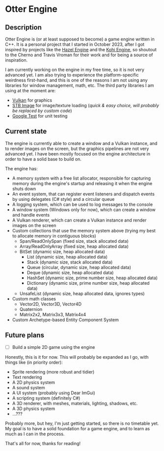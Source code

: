 # Otter Engine

## Description

Otter Engine is (or at least supposed to become) a game engine written in C++. It is a personal project that I started
in October 2023, after I got inspired by projects like the [Hazel Engine](https://github.com/TheCherno/Hazel) and
the [Kohi Engine](https://github.com/travisvroman/kohi), so shoutout to the Cherno and Travis Vroman for their work and
for being a source of inspiration.

I am currently working on the engine in my free time, so it is not very advanced yet. I am also trying to experience
the platform-specific weirdness first-hand, and this is one of the reasons I am not using any libraries for window
management, math, etc. The third party libraries I am using at the moment are:

- [Vulkan](https://www.khronos.org/vulkan/) for graphics
- [STB Image](https://github.com/nothings/stb) for image/texture loading (_quick & easy choice, will probably be
  replaced by custom code_)
- [Google Test](https://github.com/google/googletest) for unit testing

## Current state

The engine is currently able to create a window and a Vulkan instance, and to render images on the screen, but the
graphics pipelines are not very advanced yet. I have been mostly focused on the engine architecture in order to have a
solid base to build on.

The engine has:

- A memory system with a free list allocator, responsible for capturing memory during the engine's startup and
  releasing it when the engine shuts down
- An event system, that can register event listeners and dispatch events by using delegates (C# style) and a circular
  queue
- A logging system, which can be used to log messages to the console
- A window system (Windows only for now), which can create a window and handle events
- A Vulkan renderer, which can create a Vulkan instance and render images on the screen
- Custom collections that use the memory system above (trying my best to allocate memory in contiguous blocks)
    - Span/ReadOnlySpan (fixed size, stack allocated data)
    - Array/ReadOnlyArray (fixed size, heap allocated data)
    - BitSet (dynamic size, heap allocated data)
        - List (dynamic size, heap allocated data)
        - Stack (dynamic size, stack allocated data)
        - Queue (circular, dynamic size, heap allocated data)
        - Deque (dynamic size, heap allocated data)
        - HashSet (dynamic size, prime number size, heap allocated data)
        - Dictionary (dynamic size, prime number size, heap allocated data)
    - UnsafeList (dynamic size, heap allocated data, ignores types)
- Custom math classes
    - Vector2D, Vector3D, Vector4D
    - Quaternion
    - Matrix2x2, Matrix3x3, Matrix4x4
- Custom Archetype-based Entity Component System

## Future plans

- [ ] Build a simple 2D game using the engine

Honestly, this is it for now. This will probably be expanded as I go, with things like (in priority order):

- Sprite rendering (more robust and tidier)
- Text rendering
- A 2D physics system
- A sound system
- A UI system (probably using Dear ImGui)
- A scripting system (definitely C#)
- A 3D renderer, with meshes, materials, lighting, shadows, etc.
- A 3D physics system
- ...???

Probably more, but hey, I'm just getting started, so there is no timetable yet. My goal is to have a solid foundation
for a game engine, and to learn as much as I can in the process.

That's all for now, thanks for reading!